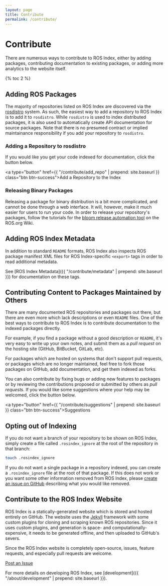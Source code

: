 ```yaml
---
layout: page
title: Contribute
permalink: /contribute/
---
```


# Contribute

There are numerous ways to contribute to ROS Index, either by adding packages,
contributing documentation to existing packages, or adding more analytics to
the website itself.

{% toc 2 %}

## Adding ROS Packages

The majority of repositories listed on ROS Index are discovered via the
<a href="https://github.com/ros/rosdistro" target="_blank">rosdistro</a> system.
As such, the easiest way to add a repository to ROS Index
is to add it to `rosdistro`. While `rosdistro` is used to index distributed
packages, it is also used to automatically create API documentation for source
packages. Note that there is no presumed contract or implied maintainance
responsibility if you add your repository to `rosdistro`.

### Adding a Repository to rosdistro

If you would like you get your code indexed for documentation, click the
button below.

<a type="button" href={{ "/contribute/add_repo" | prepend: site.baseurl }} class="btn btn-success">Add a Repository to the Index</a>

### Releasing Binary Packages

Releasing a package for binary distribution is a bit more complicated, and
cannot be done through a web interface. It will, however, make it much
easier for users to run your code. In order to release your repository's
packages, follow the tutorials for the [bloom release automation
tool](http://wiki.ros.org/bloom) on the ROS.org Wiki.

## Adding ROS Index Metadata

In addition to standard `README` formats, ROS Index also inspects ROS package
manifest XML files for ROS Index-specific `<export>` tags in order to read
additional metadata.

See [ROS Index Metadata]({{ "/contribute/metadata" | prepend: site.baseurl }}) for documentation on these tags.

## Contributing Content to Packages Maintained by Others

There are many documented ROS repositories and packages out there, but
there are even more which lack descriptions or even `README` files. One of
the best ways to contribute to ROS Index is to contribute documentation to
the indexed packages directly.

For example, if you find a package without a good description or `README`,
it's very easy to write up your own notes, and submit them as a <em>pull
request</em> on the hosting site (GitHub, BitBucket, GitLab, etc).

For packages which are hosted on systems that don't support pull requests, or
packages which are no longer maintained, feel free to fork those packages on
GitHub, add documentation, and get them indexed as forks.

You can also contribute by fixing bugs or adding new features to packages
or by reviewing the contributions proposed or submitted by others as <em>pull requests</em>.
If you would like some suggestions where your help may be welcomed,
click the button below.

<a type="button" href={{ "/contribute/suggestions" | prepend: site.baseurl }} class="btn btn-success">Suggestions</a>

## Opting out of Indexing

If you do not want a branch of your repository to be shown on ROS Index, simply
create a file called `.rosindex_ignore` at the root of the repository in that
branch:

```bash
touch .rosindex_ignore
```

If you do not want a single package in a repository indexed, you can create
a `.rosindex_ignore` file at the root of that package. If this does not work or
you want some other information removed from ROS Index, please [create an issue
on GitHub](https://github.com/ros-infrastructure/rosindex/issues/new?title=%5BREMOVAL%20REQUEST%5D%20)
describing what you would like removed.

## Contribute to the ROS Index Website

ROS Index is a statically-generated website which is stored and hosted
entirely on GitHub. The website uses the [Jekyll](http://jekyllrb.com) framework with some custom plugins
for cloning and scraping known ROS repositories. Since it uses custom
plugins, and generation is space- and computationally-expensive, it needs
to be generated offline, and then uploaded to GitHub's severs.

Since the ROS Index website is completely open-source, issues, feature
requests, and especially pull requests are welcome.

<a href="https://github.com/ros-infrastructure/rosindex/issues/new" target="_blank" class="btn btn-success">Post an Issue</a>

For more details on developing ROS Index, see [development]({{ "/about/development" | prepend: site.baseurl }}).

